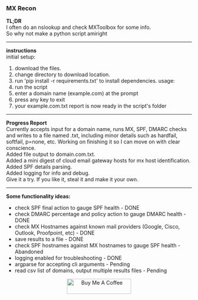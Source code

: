 ### MX Recon

**TL;DR**  
I often do an nslookup and check MXToolbox for some info.  
So why not make a python script amiright  
______________________________________________________________  

**instructions**  
initial setup:  
1. download the files.  
2. change directory to download location.
3. run 'pip install -r requirements.txt' to install dependencies. 
usage:  
1. run the script  
2. enter a domain name (example.com) at the prompt
3. press any key to exit
4. your example.com.txt report is now ready in the script's folder  
______________________________________________________________  

**Progress Report**  
Currently accepts input for a domain name, runs MX, SPF, DMARC checks and writes to a file named <domain>.txt, including minor details such as hardfail, softfail, p=none, etc. Working on finishing it so I can move on with clear conscience.<br>
  Added file output to domain.com.txt.<br>
  Added a mini digest of cloud email gateway hosts for mx host identification.<br>
  Added SPF details parsing.<br>
  Added logging for info and debug.<br>
Give it a try. If you like it, steal it and make it your own. 
______________________________________________________________  
  
**Some functionality ideas:**  
* check SPF final action to gauge SPF health - DONE  
* check DMARC percentage and policy action to gauge DMARC health - DONE 
* check MX Hostnames against known mail providers (Google, Cisco, Outlook, Proofpoint, etc) - DONE  
* save results to a file - DONE  
* check SPF hostnames against MX hostnames to gauge SPF health - Abandoned  
* logging enabled for troubleshooting - DONE
* argparse for accepting cli arguments - Pending  
* read csv list of domains, output multiple results files - Pending  




<p align=center>
<a href="https://www.buymeacoffee.com/cpardue0" target="_blank"><img src="https://cdn.buymeacoffee.com/buttons/default-orange.png" alt="Buy Me A Coffee" height="41" width="174"></a>
</p>
